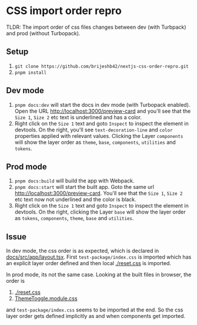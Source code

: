 # CSS import order repro

TLDR: The import order of css files changes between dev (with Turbpack) and prod (without Turbopack).

## Setup

1. `git clone https://github.com/brijeshb42/nextjs-css-order-repro.git`
2. `pnpm install`

## Dev mode

1. `pnpm docs:dev` will start the docs in dev mode (with Turbopack enabled). Open the URL [http://localhost:3000/preview-card](http://localhost:3000/preview-card) and you'll see that the `Size 1`, `Size 2` etc text is underlined and has a color.
2. Right click on the `Size 1` text and goto `Inspect` to inspect the element in devtools. On the right, you'll see `text-decoration-line` and `color` properties applied with relevant values. Clicking the Layer `components` will show the layer order as `theme`, `base`, `components`, `utilities` and `tokens`.

## Prod mode

1. `pnpm docs:build` will build the app with Webpack.
2. `pnpm docs:start` will start the built app. Goto the same url [http://localhost:3000/preview-card](http://localhost:3000/preview-card). You'll see that the `Size 1`, `Size 2` etc text now not underlined and the color is black.
3. Right click on the `Size 1` text and goto `Inspect` to inspect the element in devtools. On the right, clicking the Layer `base` will show the layer order as `tokens`, `components`, `theme`, `base` and `utilities`.

## Issue

In dev mode, the css order is as expected, which is declared in [docs/src/app/layout.tsx](docs/src/app/layout.tsx). First `test-package/index.css` is imported which has an explicit layer order defined and then local [./reset.css](docs/src/app/reset.css) is imported.

In prod mode, its not the same case. Looking at the built files in browser, the order is

1. [./reset.css](docs/src/app/reset.css)
2. [ThemeToggle.module.css](docs/src/app/ThemeToggle.module.css)

and `test-package/index.css` seems to be imported at the end. So the css layer order gets defined implicitly as and when components get imported.

